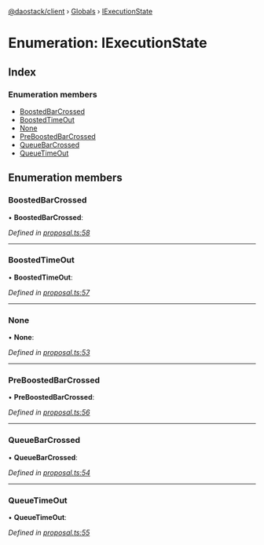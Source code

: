 [@daostack/client](../README.md) › [Globals](../globals.md) › [IExecutionState](iexecutionstate.md)

# Enumeration: IExecutionState

## Index

### Enumeration members

* [BoostedBarCrossed](iexecutionstate.md#boostedbarcrossed)
* [BoostedTimeOut](iexecutionstate.md#boostedtimeout)
* [None](iexecutionstate.md#none)
* [PreBoostedBarCrossed](iexecutionstate.md#preboostedbarcrossed)
* [QueueBarCrossed](iexecutionstate.md#queuebarcrossed)
* [QueueTimeOut](iexecutionstate.md#queuetimeout)

## Enumeration members

###  BoostedBarCrossed

• **BoostedBarCrossed**:

*Defined in [proposal.ts:58](https://github.com/daostack/client/blob/7361fcc/src/proposal.ts#L58)*

___

###  BoostedTimeOut

• **BoostedTimeOut**:

*Defined in [proposal.ts:57](https://github.com/daostack/client/blob/7361fcc/src/proposal.ts#L57)*

___

###  None

• **None**:

*Defined in [proposal.ts:53](https://github.com/daostack/client/blob/7361fcc/src/proposal.ts#L53)*

___

###  PreBoostedBarCrossed

• **PreBoostedBarCrossed**:

*Defined in [proposal.ts:56](https://github.com/daostack/client/blob/7361fcc/src/proposal.ts#L56)*

___

###  QueueBarCrossed

• **QueueBarCrossed**:

*Defined in [proposal.ts:54](https://github.com/daostack/client/blob/7361fcc/src/proposal.ts#L54)*

___

###  QueueTimeOut

• **QueueTimeOut**:

*Defined in [proposal.ts:55](https://github.com/daostack/client/blob/7361fcc/src/proposal.ts#L55)*
